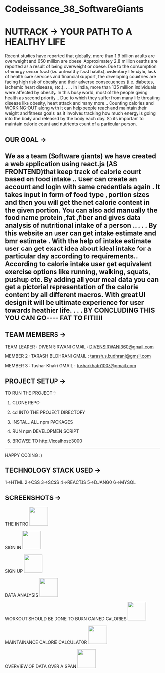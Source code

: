 # Codeissance_38_SoftwareGiants
# NUTRACK -> YOUR PATH TO A HEALTHY LIFE

Recent studies have reported that globally, more than 1.9 billion adults are overweight and 650 million are obese. Approximately 2.8 million deaths are reported as a result of being overweight or obese. 
Due to the consumption of energy dense food (i.e. unhealthy food habits), sedentary life style, lack of health care services and financial support, the developing countries are facing high risk of obesity and their adverse consequences (i.e. diabetes, ischemic heart disease, etc.). 
.
.
.
In India, more than 135 million individuals were affected by obesity. In this busy world, most of the people giving health as second priority .. Due to which they suffer from many life threating disease like obesity, heart attack and many more... 
Counting calories and WORKING-OUT along with it can help people reach and maintain their weight and fitness goals, as it involves tracking how much energy is going into the body and released by the body each day. 
So its important to maintain calorie count and nutrients count of a particular person. 

## OUR GOAL ->

We as a team (Software giants) we have created a web application using react.js (AS FRONTEND)that keep track of calorie count based on food intake ..
User can create an account and login with same credentials again .
It takes input in form of food type , portion sizes and then you will get the net calorie content in the given portion.
You can also add manually the food name protein ,fat ,fiber and gives data analysis of nutritional intake of a person .. 
.
.
.
By this website an user can get intake estimate and bmr estimate .
With the help of intake estimate user  can get exact idea about ideal intake for a particular day according to requirements..
According to calorie intake user get equivalent exercise options like running, walking, squats,  pushup etc.
By adding all your meal data you can get a pictorial representation of the calorie content by all different macros.
With great UI design it will be ultimate experience for user towards heathier life.
.
.
.
BY CONCLUDING THIS YOU CAN GO----  FAT TO FIT!!!!
----------------------------------------------------------------


## TEAM MEMBERS ->

TEAM LEADER : DIVEN SIRWANI
GMAIL : DIVENSIRWANI360@gmail.com

MEMBER 2 : TARASH BUDHRANI
GMAIL : tarash.s.budhrani@gmail.com

MEMBER 3 : Tushar Khatri
GMAIL : tusharkhatri1008@gmail.com


## PROJECT SETUP ->

TO RUN THE PROJECT->

1) CLONE REPO

2) cd INTO THE PROJECT DIRECTORY

3) INSTALL ALL npm PACKAGES

4) RUN npm DEVELOPMEN SCRIPT

5) BROWSE TO http://localhost:3000

----------------------------------------------------------------

HAPPY CODING :)

## TECHNOLOGY STACK USED ->

1->HTML
2->CSS
3->SCSS
4->REACTJS
5->DJANGO
6->MYSQL

## SCREENSHOTS ->

THE INTRO
<img src="![image](https://user-images.githubusercontent.com/89686615/192068965-401300c7-f05e-412b-b799-46ec5310f341.png)" height="60" width="60" >

SIGN IN
<img src="![image](https://user-images.githubusercontent.com/89686615/192068990-2c9ff9d0-fb53-4d5a-be96-03d0bff948fc.png)" height="60" width="60" >

SIGN UP
<img src="![image](https://user-images.githubusercontent.com/89686615/192069011-ac378f9c-23b4-45e6-bd77-462b82c528ea.png)" height="60" width="60" >

DATA ANALYSIS
<img src="![image](https://user-images.githubusercontent.com/89686615/192069033-3fbb5a31-65e5-4963-9494-cd59f599de63.png)" height="60" width="60" >

WORKOUT SHOULD BE DONE TO BURN GAINED CALORIES
<img src="![image](https://user-images.githubusercontent.com/89686615/192069066-07edbdb2-c6c5-4e39-b1b9-ec83f1a86c90.png)" height="60" width="60" >

MAINTAINANCE CALORIE CALCULATOR
<img src="![image](https://user-images.githubusercontent.com/89686615/192069088-8f6f8556-1a6b-4142-ae79-58d026501fa4.png)" height="60" width="60" >

OVERVIEW OF DATA OVER A SPAN
<img src="![image](https://user-images.githubusercontent.com/89686615/192069113-d4a172b1-694d-41c0-b6d0-896216bd954c.png)" height="60" width="60" >

